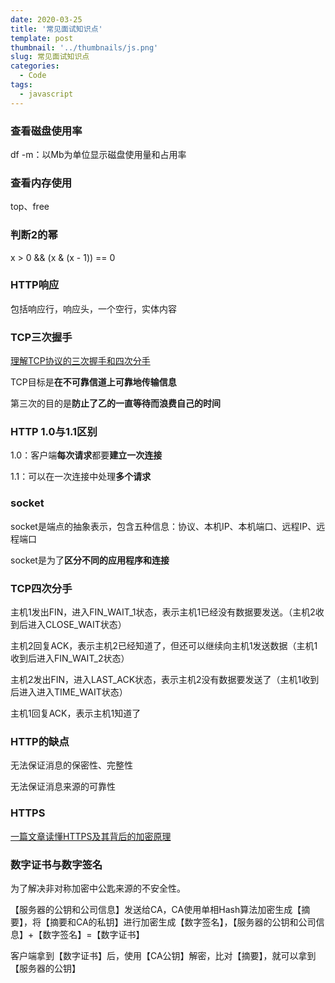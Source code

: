 ```yaml
---
date: 2020-03-25
title: '常见面试知识点'
template: post
thumbnail: '../thumbnails/js.png'
slug: 常见面试知识点
categories:
  - Code
tags:
  - javascript
---
```



### 查看磁盘使用率

df -m：以Mb为单位显示磁盘使用量和占用率 

### 查看内存使用

top、free

### 判断2的幂

x > 0 && (x & (x - 1)) == 0

### HTTP响应

包括响应行，响应头，一个空行，实体内容

### TCP三次握手

[理解TCP协议的三次握手和四次分手](https://github.com/jawil/blog/issues/14)

TCP目标是**在不可靠信道上可靠地传输信息**

第三次的目的是**防止了乙的一直等待而浪费自己的时间**

### HTTP 1.0与1.1区别

1.0：客户端**每次请求**都要**建立一次连接**

1.1：可以在一次连接中处理**多个请求**

### socket

socket是端点的抽象表示，包含五种信息：协议、本机IP、本机端口、远程IP、远程端口

socket是为了**区分不同的应用程序和连接**

### TCP四次分手

主机1发出FIN，进入FIN_WAIT_1状态，表示主机1已经没有数据要发送。（主机2收到后进入CLOSE_WAIT状态）

主机2回复ACK，表示主机2已经知道了，但还可以继续向主机1发送数据（主机1收到后进入FIN_WAIT_2状态）

主机2发出FIN，进入LAST_ACK状态，表示主机2没有数据要发送了（主机1收到后进入进入TIME_WAIT状态）

主机1回复ACK，表示主机1知道了

### HTTP的缺点

无法保证消息的保密性、完整性

无法保证消息来源的可靠性

### HTTPS

[一篇文章读懂HTTPS及其背后的加密原理](https://mp.weixin.qq.com/s/NRX-rpRA-KebtBVmLLRfMQ)

### 数字证书与数字签名

为了解决非对称加密中公匙来源的不安全性。

【服务器的公钥和公司信息】发送给CA，CA使用单相Hash算法加密生成【摘要】，将【摘要和CA的私钥】进行加密生成【数字签名】，【服务器的公钥和公司信息】+【数字签名】=【数字证书】

客户端拿到【数字证书】后，使用【CA公钥】解密，比对【摘要】，就可以拿到【服务器的公钥】



